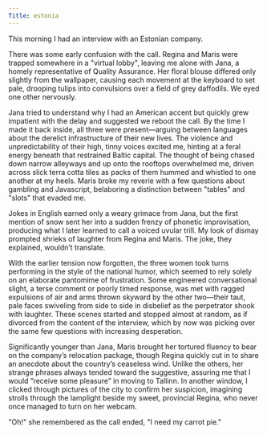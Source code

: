 ```yaml
---
Title: estonia
---
```

This morning I had an interview with an Estonian company. 

There was some early confusion with the call. Regina and Maris were trapped somewhere in a "virtual lobby", leaving me alone with Jana, a homely representative of Quality Assurance. Her floral blouse differed only slightly from the wallpaper, causing each movement at the keyboard to set pale, drooping tulips into convulsions over a field of grey daffodils. We eyed one other nervously. 

Jana tried to understand why I had an American accent but quickly grew impatient with the delay and suggested we reboot the call. By the time I made it back inside, all three were present—arguing between languages about the derelict infrastructure of their new lives. The violence and unpredictability of their high, tinny voices excited me, hinting at a feral energy beneath that restrained Baltic capital. The thought of being chased down narrow alleyways and up onto the rooftops overwhelmed me, driven across slick terra cotta tiles as packs of them hummed and whistled to one another at my heels. Maris broke my reverie with a few questions about gambling and Javascript, belaboring a distinction between "tables" and "slots" that evaded me.

Jokes in English earned only a weary grimace from Jana, but the first mention of snow sent her into a sudden frenzy of phonetic improvisation, producing what I later learned to call a voiced uvular trill. My look of dismay prompted shrieks of laughter from Regina and Maris. The joke, they explained, wouldn’t translate. 

With the earlier tension now forgotten, the three women took turns performing in the style of the national humor, which seemed to rely solely on an elaborate pantomime of frustration. Some engineered conversational slight, a terse comment or poorly timed response, was met with ragged expulsions of air and arms thrown skyward by the other two—their taut, pale faces swiveling from side to side in disbelief as the perpetrator shook with laughter. These scenes started and stopped almost at random, as if divorced from the content of the interview, which by now was picking over the same few questions with increasing desperation.

Significantly younger than Jana, Maris brought her tortured fluency to bear on the company’s relocation package, though Regina quickly cut in to share an anecdote about the country’s ceaseless wind. Unlike the others, her strange phrases always tended toward the suggestive, assuring me that I would ”receive some pleasure” in moving to Tallinn. In another window, I clicked through pictures of the city to confirm her suspicion, imagining strolls through the lamplight beside my sweet, provincial Regina, who never once managed to turn on her webcam. 

"Oh!" she remembered as the call ended, "I need my carrot pie."
